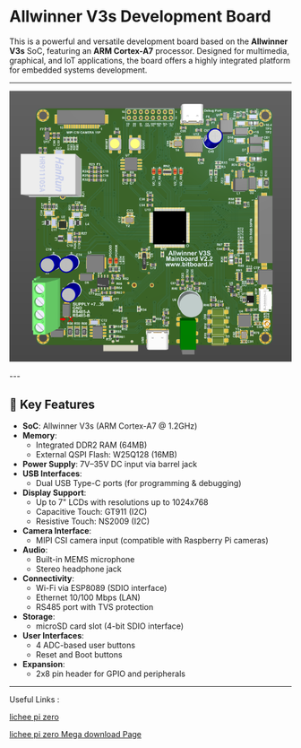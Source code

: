 # Allwinner V3s Development Board

This is a powerful and versatile development board based on the **Allwinner V3s** SoC, featuring an **ARM Cortex-A7** processor. Designed for multimedia, graphical, and IoT applications, the board offers a highly integrated platform for embedded systems development.

---
<p align="center">
  <img src="PCB.PNG" alt="Board Image" width="700">
</p>
---

## 🔧 Key Features

- **SoC**: Allwinner V3s (ARM Cortex-A7 @ 1.2GHz)
- **Memory**:
  - Integrated DDR2 RAM (64MB)
  - External QSPI Flash: W25Q128 (16MB)
- **Power Supply**: 7V–35V DC input via barrel jack
- **USB Interfaces**:
  - Dual USB Type-C ports (for programming & debugging)
- **Display Support**:
  - Up to 7" LCDs with resolutions up to 1024x768
  - Capacitive Touch: GT911 (I2C)
  - Resistive Touch: NS2009 (I2C)
- **Camera Interface**:
  - MIPI CSI camera input (compatible with Raspberry Pi cameras)
- **Audio**:
  - Built-in MEMS microphone
  - Stereo headphone jack
- **Connectivity**:
  - Wi-Fi via ESP8089 (SDIO interface)
  - Ethernet 10/100 Mbps (LAN)
  - RS485 port with TVS protection
- **Storage**:
  - microSD card slot (4-bit SDIO interface)
- **User Interfaces**:
  - 4 ADC-based user buttons
  - Reset and Boot buttons
- **Expansion**:
  - 2x8 pin header for GPIO and peripherals

---
Useful Links :

[lichee pi zero](https://licheepizero.us/)
 
[lichee pi zero Mega download Page](https://mega.nz/folder/5AAiSBwB#0jbOgqcrIMJVU9FvCzqb0A/folder/0d5mFJqR)

